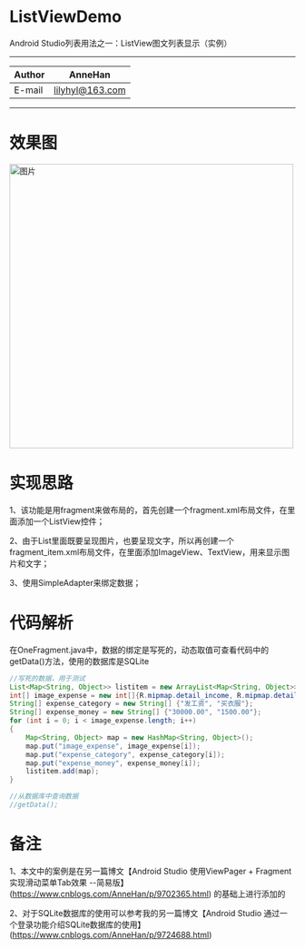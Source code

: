 # ListViewDemo
Android Studio列表用法之一：ListView图文列表显示（实例）

***
Author  | AnneHan
--      | --
E-mail  | lilyhyl@163.com
***

# 效果图

<img src="https://github.com/AnneHan/ListViewDemo/blob/master/effectpic/list.jpg" height="500" alt="图片"/>

# 实现思路
1、该功能是用fragment来做布局的，首先创建一个fragment.xml布局文件，在里面添加一个ListView控件；

2、由于List里面既要呈现图片，也要呈现文字，所以再创建一个fragment_item.xml布局文件，在里面添加ImageView、TextView，用来显示图片和文字；

3、使用SimpleAdapter来绑定数据；

# 代码解析
在OneFragment.java中，数据的绑定是写死的，动态取值可查看代码中的getData()方法，使用的数据库是SQLite
```java
//写死的数据，用于测试
List<Map<String, Object>> listitem = new ArrayList<Map<String, Object>>(); //存储数据的数组列表
int[] image_expense = new int[]{R.mipmap.detail_income, R.mipmap.detail_payout }; //存储图片
String[] expense_category = new String[] {"发工资", "买衣服"};
String[] expense_money = new String[] {"30000.00", "1500.00"};
for (int i = 0; i < image_expense.length; i++)
{
    Map<String, Object> map = new HashMap<String, Object>();
    map.put("image_expense", image_expense[i]);
    map.put("expense_category", expense_category[i]);
    map.put("expense_money", expense_money[i]);
    listitem.add(map);
}

//从数据库中查询数据
//getData(); 
```

# 备注
1、本文中的案例是在另一篇博文【Android Studio 使用ViewPager + Fragment实现滑动菜单Tab效果 --简易版】(https://www.cnblogs.com/AnneHan/p/9702365.html) 的基础上进行添加的

2、对于SQLite数据库的使用可以参考我的另一篇博文【Android Studio 通过一个登录功能介绍SQLite数据库的使用】(https://www.cnblogs.com/AnneHan/p/9724688.html)
